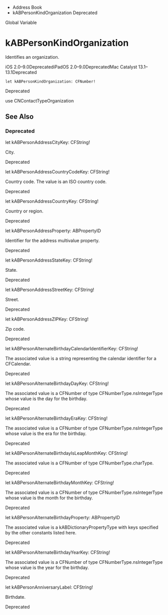 

- Address Book
-  kABPersonKindOrganization Deprecated

Global Variable

# kABPersonKindOrganization

Identifies an organization.

iOS 2.0–9.0DeprecatediPadOS 2.0–9.0DeprecatedMac Catalyst 13.1–13.1Deprecated

``` source
let kABPersonKindOrganization: CFNumber!
```

Deprecated

use CNContactTypeOrganization

## See Also

### Deprecated

let kABPersonAddressCityKey: CFString!

City.

Deprecated

let kABPersonAddressCountryCodeKey: CFString!

Country code. The value is an ISO country code.

Deprecated

let kABPersonAddressCountryKey: CFString!

Country or region.

Deprecated

let kABPersonAddressProperty: ABPropertyID

Identifier for the address multivalue property.

Deprecated

let kABPersonAddressStateKey: CFString!

State.

Deprecated

let kABPersonAddressStreetKey: CFString!

Street.

Deprecated

let kABPersonAddressZIPKey: CFString!

Zip code.

Deprecated

let kABPersonAlternateBirthdayCalendarIdentifierKey: CFString!

The associated value is a string representing the calendar identifier for a CFCalendar.

Deprecated

let kABPersonAlternateBirthdayDayKey: CFString!

The associated value is a CFNumber of type CFNumberType.nsIntegerType whose value is the day for the birthday.

Deprecated

let kABPersonAlternateBirthdayEraKey: CFString!

The associated value is a CFNumber of type CFNumberType.nsIntegerType whose value is the era for the birthday.

Deprecated

let kABPersonAlternateBirthdayIsLeapMonthKey: CFString!

The associated value is a CFNumber of type CFNumberType.charType.

Deprecated

let kABPersonAlternateBirthdayMonthKey: CFString!

The associated value is a CFNumber of type CFNumberType.nsIntegerType whose value is the month for the birthday.

Deprecated

let kABPersonAlternateBirthdayProperty: ABPropertyID

The associated value is a kABDictionaryPropertyType with keys specified by the other constants listed here.

Deprecated

let kABPersonAlternateBirthdayYearKey: CFString!

The associated value is a CFNumber of type CFNumberType.nsIntegerType whose value is the year for the birthday.

Deprecated

let kABPersonAnniversaryLabel: CFString!

Birthdate.

Deprecated

